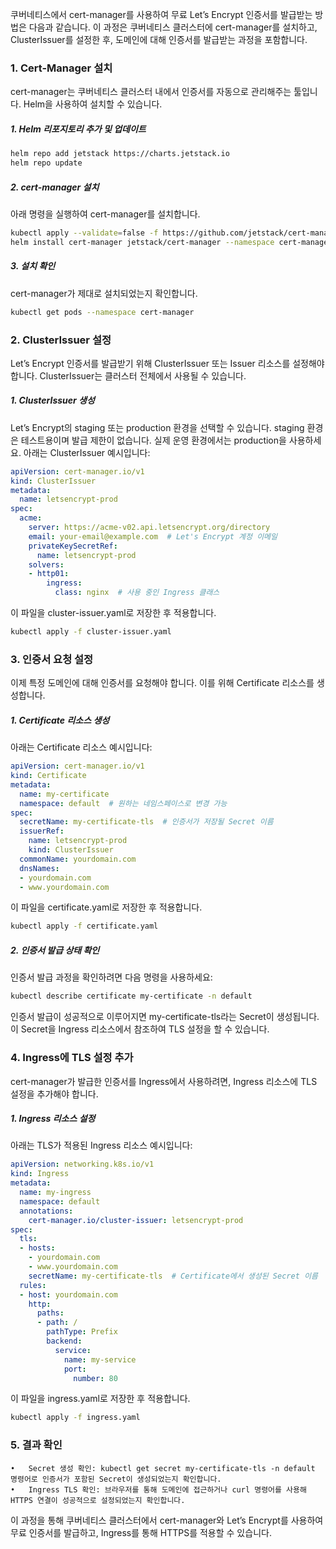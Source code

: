 쿠버네티스에서 cert-manager를 사용하여 무료 Let’s Encrypt 인증서를 발급받는 방법은 다음과 같습니다. 이 과정은 쿠버네티스 클러스터에 cert-manager를 설치하고, ClusterIssuer를 설정한 후, 도메인에 대해 인증서를 발급받는 과정을 포함합니다.

### 1. Cert-Manager 설치

cert-manager는 쿠버네티스 클러스터 내에서 인증서를 자동으로 관리해주는 툴입니다. Helm을 사용하여 설치할 수 있습니다.

##### 	1.	Helm 리포지토리 추가 및 업데이트
```bash
helm repo add jetstack https://charts.jetstack.io
helm repo update
```

##### 	2.	cert-manager 설치
아래 명령을 실행하여 cert-manager를 설치합니다.

```bash
kubectl apply --validate=false -f https://github.com/jetstack/cert-manager/releases/download/v1.13.1/cert-manager.crds.yaml
helm install cert-manager jetstack/cert-manager --namespace cert-manager --create-namespace --version v1.13.1
```

##### 	3.	설치 확인
cert-manager가 제대로 설치되었는지 확인합니다.
```bash
kubectl get pods --namespace cert-manager
```


### 2. ClusterIssuer 설정

Let’s Encrypt 인증서를 발급받기 위해 ClusterIssuer 또는 Issuer 리소스를 설정해야 합니다. ClusterIssuer는 클러스터 전체에서 사용될 수 있습니다.

##### 	1.	ClusterIssuer 생성
Let’s Encrypt의 staging 또는 production 환경을 선택할 수 있습니다. staging 환경은 테스트용이며 발급 제한이 없습니다. 실제 운영 환경에서는 production을 사용하세요.
아래는 ClusterIssuer 예시입니다:

```yaml
apiVersion: cert-manager.io/v1
kind: ClusterIssuer
metadata:
  name: letsencrypt-prod
spec:
  acme:
    server: https://acme-v02.api.letsencrypt.org/directory
    email: your-email@example.com  # Let's Encrypt 계정 이메일
    privateKeySecretRef:
      name: letsencrypt-prod
    solvers:
    - http01:
        ingress:
          class: nginx  # 사용 중인 Ingress 클래스
```

이 파일을 cluster-issuer.yaml로 저장한 후 적용합니다.

```bash
kubectl apply -f cluster-issuer.yaml
```

### 3. 인증서 요청 설정

이제 특정 도메인에 대해 인증서를 요청해야 합니다. 이를 위해 Certificate 리소스를 생성합니다.

##### 	1.	Certificate 리소스 생성
아래는 Certificate 리소스 예시입니다:

```yaml
apiVersion: cert-manager.io/v1
kind: Certificate
metadata:
  name: my-certificate
  namespace: default  # 원하는 네임스페이스로 변경 가능
spec:
  secretName: my-certificate-tls  # 인증서가 저장될 Secret 이름
  issuerRef:
    name: letsencrypt-prod
    kind: ClusterIssuer
  commonName: yourdomain.com
  dnsNames:
  - yourdomain.com
  - www.yourdomain.com
```

이 파일을 certificate.yaml로 저장한 후 적용합니다.

```bash
kubectl apply -f certificate.yaml
```

##### 	2.	인증서 발급 상태 확인
인증서 발급 과정을 확인하려면 다음 명령을 사용하세요:

```bash
kubectl describe certificate my-certificate -n default
```

인증서 발급이 성공적으로 이루어지면 my-certificate-tls라는 Secret이 생성됩니다. 이 Secret을 Ingress 리소스에서 참조하여 TLS 설정을 할 수 있습니다.

### 4. Ingress에 TLS 설정 추가

cert-manager가 발급한 인증서를 Ingress에서 사용하려면, Ingress 리소스에 TLS 설정을 추가해야 합니다.

##### 1.	Ingress 리소스 설정
아래는 TLS가 적용된 Ingress 리소스 예시입니다:

```yaml
apiVersion: networking.k8s.io/v1
kind: Ingress
metadata:
  name: my-ingress
  namespace: default
  annotations:
    cert-manager.io/cluster-issuer: letsencrypt-prod
spec:
  tls:
  - hosts:
    - yourdomain.com
    - www.yourdomain.com
    secretName: my-certificate-tls  # Certificate에서 생성된 Secret 이름
  rules:
  - host: yourdomain.com
    http:
      paths:
      - path: /
        pathType: Prefix
        backend:
          service:
            name: my-service
            port:
              number: 80
```

이 파일을 ingress.yaml로 저장한 후 적용합니다.

```bash
kubectl apply -f ingress.yaml
```

### 5. 결과 확인

	•	Secret 생성 확인: kubectl get secret my-certificate-tls -n default 명령어로 인증서가 포함된 Secret이 생성되었는지 확인합니다.
	•	Ingress TLS 확인: 브라우저를 통해 도메인에 접근하거나 curl 명령어를 사용해 HTTPS 연결이 성공적으로 설정되었는지 확인합니다.

이 과정을 통해 쿠버네티스 클러스터에서 cert-manager와 Let’s Encrypt를 사용하여 무료 인증서를 발급하고, Ingress를 통해 HTTPS를 적용할 수 있습니다.
